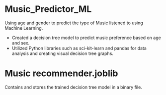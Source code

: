 # Music_Predictor_ML

Using age and gender to predict the type of Music listened to using Machine Learning.

- Created a decision tree model to predict music preference based on age and sex.  
- Utilized Python libraries such as sci-kit-learn and pandas for data analysis and creating visual decision tree graphs.

# Music recommender.joblib

Contains and stores the trained decision tree model in a binary file.

